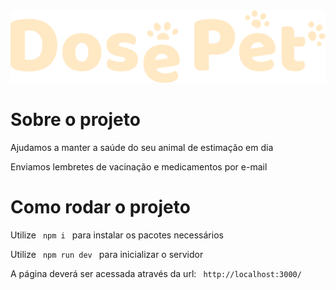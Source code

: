 <img src="https://raw.githubusercontent.com/mikarrega/dosepet/d392bf05eb50f0c73952c03cff2e53a90cd7f007/public/dosepet-logo-vertical.svg" width="600" />

# Sobre o projeto
<p>Ajudamos a manter a saúde do seu animal de estimação em dia</p>
<p>Enviamos lembretes de vacinação e medicamentos por e-mail</p>


# Como rodar o projeto
<p>Utilize <code> npm i </code> para instalar os pacotes necessários</p>
<p>Utilize <code> npm run dev </code> para inicializar o servidor</p>
<p>A página deverá ser acessada através da url: <code> http://localhost:3000/ </code></p>

